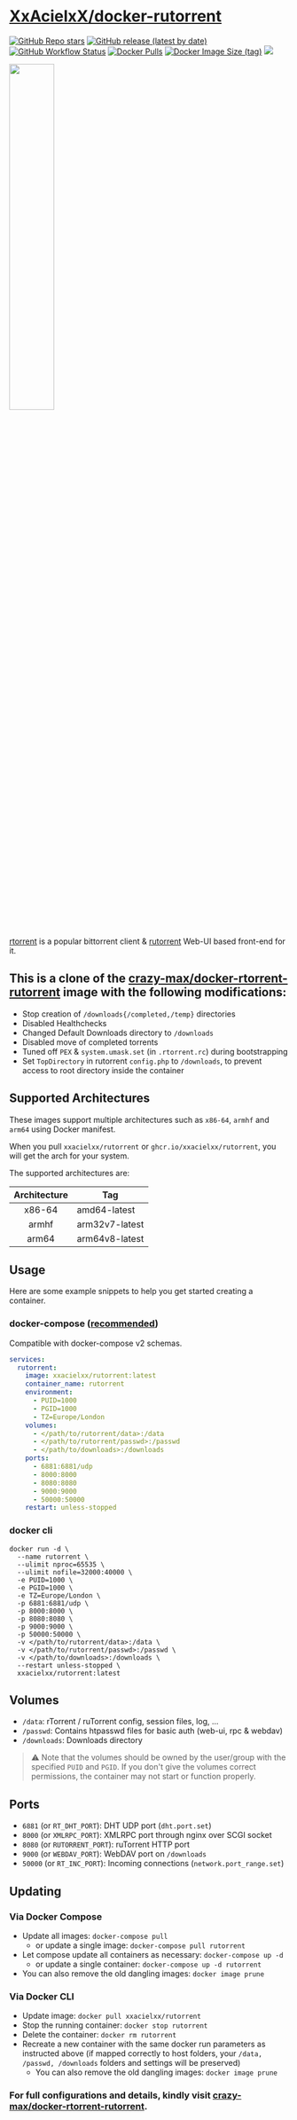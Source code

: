 # [XxAcielxX/docker-rutorrent](https://github.com/XxAcielxX/docker-rutorrent)
 
[![GitHub Repo stars](https://img.shields.io/github/stars/XxAcielxX/rutorrent?color=E66000&labelColor=353535&logo=Github&style=for-the-badge)](https://github.com/XxAcielxX/docker-rutorrent)
[![GitHub release (latest by date)](https://img.shields.io/github/v/release/XxAcielxX/docker-rutorrent?color=E66000&labelColor=353535&color0=FF0000&logo=github&style=for-the-badge)](https://github.com/XxAcielxX/docker-rutorrent/releases)
[![GitHub Workflow Status](https://img.shields.io/github/actions/workflow/status/XxAcielxX/docker-rutorrent/builder.yml?labelColor=353535&logo=Github&style=for-the-badge)](https://github.com/XxAcielxX/docker-rutorrent/actions/workflows/builder.yml)
[![Docker Pulls](https://img.shields.io/docker/pulls/xxacielxx/rutorrent?color=E66000&labelColor=353535&label=Pulls&logo=docker&logoColor=FFFFFF&style=for-the-badge)](https://hub.docker.com/r/xxacielxx/rutorrent)
[![Docker Image Size (tag)](https://img.shields.io/docker/image-size/xxacielxx/rutorrent/latest?color=E66000&labelColor=353534&logo=Docker&logoColor=FFFFFF&style=for-the-badge)](https://hub.docker.com/r/xxacielxx/rutorrent/tags)
[<img src="https://img.shields.io/badge/BTC-1USXozdnotw3u5XkzooUadw7NrdyV752V-E66000?labelColor=353535&style=for-the-badge&logo=btc"/>](https://acielgaming.cb.id)

<img src="https://raw.githubusercontent.com/XxAcielxX/docker-rutorrent/main/docs/rutorrent.jpg" width="40%" height="40%"/>

[rtorrent](https://github.com/rakshasa/rtorrent) is a popular bittorrent client & [rutorrent](https://github.com/Novik/ruTorrent) Web-UI based front-end for it.

## This is a clone of the [crazy-max/docker-rtorrent-rutorrent](https://github.com/crazy-max/docker-rtorrent-rutorrent) image with the following modifications:

* Stop creation of `/downloads{/completed,/temp}` directories
* Disabled Healthchecks
* Changed Default Downloads directory to `/downloads`
* Disabled move of completed torrents
* Tuned off `PEX` & `system.umask.set` (in `.rtorrent.rc`) during bootstrapping
* Set `TopDirectory` in rutorrent `config.php` to `/downloads`, to prevent access to root directory inside the container

## Supported Architectures

These images support multiple architectures such as `x86-64`, `armhf` and `arm64` using Docker manifest.

When you pull `xxacielxx/rutorrent` or `ghcr.io/xxacielxx/rutorrent`, you will get the arch for your system.

The supported architectures are:

| Architecture | Tag |
| :----: | --- |
| x86-64 | amd64-latest |
| armhf | arm32v7-latest |
| arm64 | arm64v8-latest |

## Usage

Here are some example snippets to help you get started creating a container.

### docker-compose ([recommended](https://docs.docker.com/compose))

Compatible with docker-compose v2 schemas.

```yaml
services:
  rutorrent:
    image: xxacielxx/rutorrent:latest
    container_name: rutorrent
    environment:
      - PUID=1000
      - PGID=1000
      - TZ=Europe/London
    volumes:
      - </path/to/rutorrent/data>:/data
      - </path/to/rutorrent/passwd>:/passwd
      - </path/to/downloads>:/downloads
    ports:
      - 6881:6881/udp
      - 8000:8000
      - 8080:8080
      - 9000:9000
      - 50000:50000
    restart: unless-stopped
```

### docker cli

```shell
docker run -d \
  --name rutorrent \
  --ulimit nproc=65535 \
  --ulimit nofile=32000:40000 \
  -e PUID=1000 \
  -e PGID=1000 \
  -e TZ=Europe/London \
  -p 6881:6881/udp \
  -p 8000:8000 \
  -p 8080:8080 \
  -p 9000:9000 \
  -p 50000:50000 \
  -v </path/to/rutorrent/data>:/data \
  -v </path/to/rutorrent/passwd>:/passwd \
  -v </path/to/downloads>:/downloads \
  --restart unless-stopped \
  xxacielxx/rutorrent:latest
```

## Volumes

* `/data`: rTorrent / ruTorrent config, session files, log, ...
* `/passwd`: Contains htpasswd files for basic auth (web-ui, rpc & webdav)
* `/downloads`: Downloads directory

> :warning: Note that the volumes should be owned by the user/group with the specified `PUID` and `PGID`. If you don't
> give the volumes correct permissions, the container may not start or function properly.

## Ports

* `6881` (or `RT_DHT_PORT`): DHT UDP port (`dht.port.set`)
* `8000` (or `XMLRPC_PORT`): XMLRPC port through nginx over SCGI socket
* `8080` (or `RUTORRENT_PORT`): ruTorrent HTTP port
* `9000` (or `WEBDAV_PORT`): WebDAV port on `/downloads`
* `50000` (or `RT_INC_PORT`): Incoming connections (`network.port_range.set`)

## Updating

### Via Docker Compose

* Update all images: `docker-compose pull`
  * or update a single image: `docker-compose pull rutorrent`
* Let compose update all containers as necessary: `docker-compose up -d`
  * or update a single container: `docker-compose up -d rutorrent`
* You can also remove the old dangling images: `docker image prune`

### Via Docker CLI

* Update image: `docker pull xxacielxx/rutorrent`
* Stop the running container: `docker stop rutorrent`
* Delete the container: `docker rm rutorrent`
* Recreate a new container with the same docker run parameters as instructed above (if mapped correctly to host folders, your `/data, /passwd, /downloads` folders and settings will be preserved)
  * You can also remove the old dangling images: `docker image prune`

### For full configurations and details, kindly visit [crazy-max/docker-rtorrent-rutorrent](https://github.com/crazy-max/docker-rtorrent-rutorrent).
